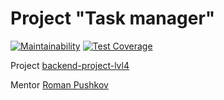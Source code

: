 # Project "Task manager"

[![Maintainability](https://api.codeclimate.com/v1/badges/5957b7419b38d9189512/maintainability)](https://codeclimate.com/github/deputatov/backend-project-lvl4/maintainability)
[![Test Coverage](https://api.codeclimate.com/v1/badges/5957b7419b38d9189512/test_coverage)](https://codeclimate.com/github/deputatov/backend-project-lvl4/test_coverage)

Project [backend-project-lvl4](https://ru.hexlet.io/professions/backend/projects/6)

Mentor [Roman Pushkov](https://ru.hexlet.io/u/aenglisc)
